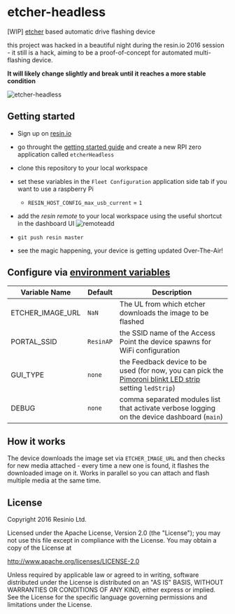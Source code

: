 # etcher-headless
[WIP] [etcher](https://etcher.io) based automatic drive flashing device

this project was hacked in a beautiful night during the resin.io 2016 session - it still is a hack, aiming to be a proof-of-concept for automated multi-flashing device.

**It will likely change slightly and break until it reaches a more stable condition**

![etcher-headless](https://pbs.twimg.com/media/Cw-PB1kW8AAEFhP.jpg:large)

## Getting started

- Sign up on [resin.io](https://dashboard.resin.io/signup)
- go throught the [getting started guide](http://docs.resin.io/raspberrypi/nodejs/getting-started/) and create a new RPI zero application called `etcherHeadless`
- clone this repository to your local workspace
- set these variables in the `Fleet Configuration` application side tab if you want to use a raspberry Pi

  - `RESIN_HOST_CONFIG_max_usb_current` = `1`


- add the _resin remote_ to your local workspace using the useful shortcut in the dashboard UI ![remoteadd](https://raw.githubusercontent.com/resin-io-projects/boombeastic/master/docs/gitresinremote.png)

- `git push resin master`
- see the magic happening, your device is getting updated Over-The-Air!

## Configure via [environment variables](https://docs.resin.io/management/env-vars/)
Variable Name | Default | Description
------------ | ------------- | -------------
ETCHER_IMAGE_URL | `NaN` | The UL from which etcher downloads the image to be flashed
PORTAL_SSID | `ResinAP` | the SSID name of the Access Point the device spawns for WiFi configuration
GUI_TYPE | `none` | the Feedback device to be used (for now, you can pick the [Pimoroni blinkt LED strip](https://shop.pimoroni.com/products/blinkt) setting `ledStrip`)
DEBUG | `none` | comma separated modules list that activate verbose logging on the device dashboard (`main`)

## How it works
The device downloads the image set via `ETCHER_IMAGE_URL` and then checks for new media attached - every time a new one is found, it flashes the downloaded image on it. Works in parallel so you can attach and flash multiple media at the same time.

## License

Copyright 2016 Resinio Ltd.

Licensed under the Apache License, Version 2.0 (the "License"); you may not use this file except in compliance with the License. You may obtain a copy of the License at

<http://www.apache.org/licenses/LICENSE-2.0>

Unless required by applicable law or agreed to in writing, software distributed under the License is distributed on an "AS IS" BASIS, WITHOUT WARRANTIES OR CONDITIONS OF ANY KIND, either express or implied. See the License for the specific language governing permissions and limitations under the License.
